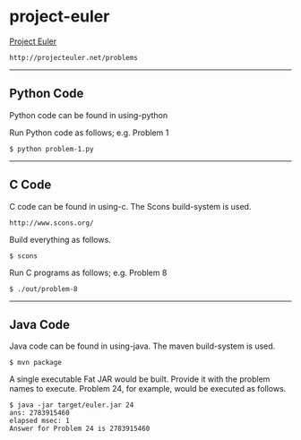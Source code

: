 # project-euler

[Project Euler](http://projecteuler.net/problems)

    http://projecteuler.net/problems

----------------------------------------------------------------------
## Python Code

Python code can be found in using-python

Run Python code as follows; e.g. Problem 1

    $ python problem-1.py

----------------------------------------------------------------------
## C Code

C code can be found in using-c.  The Scons build-system is used.

    http://www.scons.org/

Build everything as follows.

    $ scons

Run C programs as follows; e.g. Problem 8

    $ ./out/problem-8

----------------------------------------------------------------------
## Java Code

Java code can be found in using-java.  The maven build-system is used.

    $ mvn package

A single executable Fat JAR would be built.  Provide it with the problem
names to execute.  Problem 24, for example, would be executed as
follows.

    $ java -jar target/euler.jar 24
    ans: 2783915460
    elapsed msec: 1
    Answer for Problem 24 is 2783915460
